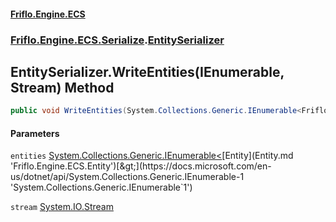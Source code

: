 #### [Friflo.Engine.ECS](index.md 'index')
### [Friflo.Engine.ECS.Serialize](Friflo.Engine.ECS.Serialize.md 'Friflo.Engine.ECS.Serialize').[EntitySerializer](EntitySerializer.md 'Friflo.Engine.ECS.Serialize.EntitySerializer')

## EntitySerializer.WriteEntities(IEnumerable<Entity>, Stream) Method

```csharp
public void WriteEntities(System.Collections.Generic.IEnumerable<Friflo.Engine.ECS.Entity> entities, System.IO.Stream stream);
```
#### Parameters

<a name='Friflo.Engine.ECS.Serialize.EntitySerializer.WriteEntities(System.Collections.Generic.IEnumerable_Friflo.Engine.ECS.Entity_,System.IO.Stream).entities'></a>

`entities` [System.Collections.Generic.IEnumerable&lt;](https://docs.microsoft.com/en-us/dotnet/api/System.Collections.Generic.IEnumerable-1 'System.Collections.Generic.IEnumerable`1')[Entity](Entity.md 'Friflo.Engine.ECS.Entity')[&gt;](https://docs.microsoft.com/en-us/dotnet/api/System.Collections.Generic.IEnumerable-1 'System.Collections.Generic.IEnumerable`1')

<a name='Friflo.Engine.ECS.Serialize.EntitySerializer.WriteEntities(System.Collections.Generic.IEnumerable_Friflo.Engine.ECS.Entity_,System.IO.Stream).stream'></a>

`stream` [System.IO.Stream](https://docs.microsoft.com/en-us/dotnet/api/System.IO.Stream 'System.IO.Stream')